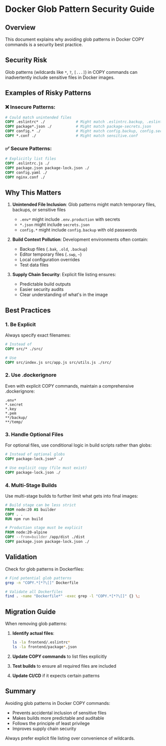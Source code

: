 # Docker Glob Pattern Security Guide

## Overview
This document explains why avoiding glob patterns in Docker COPY commands is a security best practice.

## Security Risk
Glob patterns (wildcards like `*`, `?`, `[...]`) in COPY commands can inadvertently include sensitive files in Docker images.

## Examples of Risky Patterns

### ❌ Insecure Patterns:
```dockerfile
# Could match unintended files
COPY .eslintrc* ./              # Might match .eslintrc.backup, .eslintrc.old
COPY package*.json ./           # Might match package-secrets.json
COPY config.* ./                # Might match config.backup, config.secret
COPY *.conf ./                  # Might match sensitive.conf
```

### ✅ Secure Patterns:
```dockerfile
# Explicitly list files
COPY .eslintrc.js ./
COPY package.json package-lock.json ./
COPY config.yaml ./
COPY nginx.conf ./
```

## Why This Matters

1. **Unintended File Inclusion**: Glob patterns might match temporary files, backups, or sensitive files
   - `.env*` might include `.env.production` with secrets
   - `*.json` might include `secrets.json`
   - `config.*` might include `config.backup` with old passwords

2. **Build Context Pollution**: Development environments often contain:
   - Backup files (`.bak`, `.old`, `.backup`)
   - Editor temporary files (`.swp`, `~`)
   - Local configuration overrides
   - Test data files

3. **Supply Chain Security**: Explicit file listing ensures:
   - Predictable build outputs
   - Easier security audits
   - Clear understanding of what's in the image

## Best Practices

### 1. Be Explicit
Always specify exact filenames:
```dockerfile
# Instead of
COPY src/* ./src/

# Use
COPY src/index.js src/app.js src/utils.js ./src/
```

### 2. Use .dockerignore
Even with explicit COPY commands, maintain a comprehensive .dockerignore:
```
.env*
*.secret
*.key
*.pem
**/backup/
**/temp/
```

### 3. Handle Optional Files
For optional files, use conditional logic in build scripts rather than globs:
```dockerfile
# Instead of optional globs
COPY package-lock.json* ./

# Use explicit copy (file must exist)
COPY package-lock.json ./
```

### 4. Multi-Stage Builds
Use multi-stage builds to further limit what gets into final images:
```dockerfile
# Build stage can be less strict
FROM node:20 AS builder
COPY . .
RUN npm run build

# Production stage must be explicit
FROM node:20-alpine
COPY --from=builder /app/dist ./dist
COPY package.json package-lock.json ./
```

## Validation
Check for glob patterns in Dockerfiles:
```bash
# Find potential glob patterns
grep -n "COPY.*[*?\[]" Dockerfile

# Validate all Dockerfiles
find . -name "Dockerfile*" -exec grep -l "COPY.*[*?\[]" {} \;
```

## Migration Guide

When removing glob patterns:

1. **Identify actual files**:
   ```bash
   ls -la frontend/.eslintrc*
   ls -la frontend/package*.json
   ```

2. **Update COPY commands** to list files explicitly

3. **Test builds** to ensure all required files are included

4. **Update CI/CD** if it expects certain patterns

## Summary

Avoiding glob patterns in Docker COPY commands:
- Prevents accidental inclusion of sensitive files
- Makes builds more predictable and auditable
- Follows the principle of least privilege
- Improves supply chain security

Always prefer explicit file listing over convenience of wildcards.